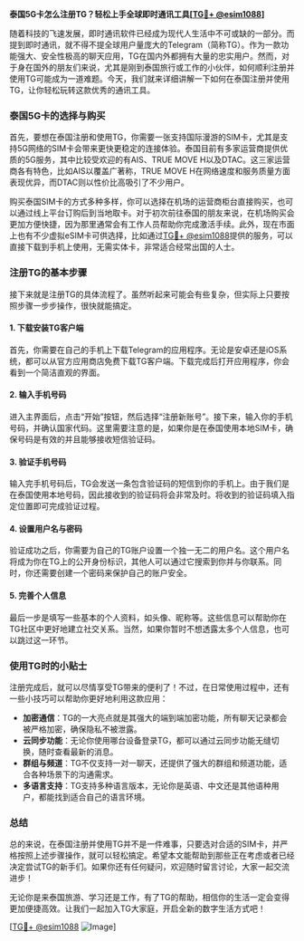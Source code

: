 **泰国5G卡怎么注册TG？轻松上手全球即时通讯工具[[TG💪+ @esim1088](https://t.me/s/esim1088)]**

随着科技的飞速发展，即时通讯软件已经成为现代人生活中不可或缺的一部分。而提到即时通讯，就不得不提全球用户量庞大的Telegram（简称TG）。作为一款功能强大、安全性极高的聊天应用，TG在国内外都拥有大量的忠实用户。然而，对于身在国外的朋友们来说，尤其是刚到泰国旅行或工作的小伙伴，如何顺利注册并使用TG可能成为一道难题。今天，我们就来详细讲解一下如何在泰国注册并使用TG，让你轻松玩转这款优秀的通讯工具。

### 泰国5G卡的选择与购买

首先，要想在泰国注册和使用TG，你需要一张支持国际漫游的SIM卡，尤其是支持5G网络的SIM卡会带来更快更稳定的连接体验。泰国目前有多家运营商提供优质的5G服务，其中比较受欢迎的有AIS、TRUE MOVE H以及DTAC。这三家运营商各有特色，比如AIS以覆盖广著称，TRUE MOVE H在网络速度和服务质量方面表现优异，而DTAC则以性价比高吸引了不少用户。

购买泰国SIM卡的方式多种多样，你可以选择在机场的运营商柜台直接购买，也可以通过线上平台订购后到当地取卡。对于初次前往泰国的朋友来说，在机场购买会更加方便快捷，因为那里通常会有工作人员帮助你完成激活手续。此外，现在市面上也有不少虚拟eSIM卡可供选择，比如通过[TG💪+ @esim1088](https://t.me/s/esim1088)提供的服务，可以直接下载到手机上使用，无需实体卡，非常适合经常出国的人士。

### 注册TG的基本步骤

接下来就是注册TG的具体流程了。虽然听起来可能会有些复杂，但实际上只要按照步骤一步步操作，很快就能搞定。

#### 1. 下载安装TG客户端

首先，你需要在自己的手机上下载Telegram的应用程序。无论是安卓还是iOS系统，都可以从官方应用商店免费下载TG客户端。下载完成后打开应用程序，你会看到一个简洁直观的界面。

#### 2. 输入手机号码

进入主界面后，点击“开始”按钮，然后选择“注册新账号”。接下来，输入你的手机号码，并确认国家代码。这里需要注意的是，如果你是在泰国使用本地SIM卡，确保号码是有效的并且能够接收短信验证码。

#### 3. 验证手机号码

输入完手机号码后，TG会发送一条包含验证码的短信到你的手机上。由于我们是在泰国使用本地号码，因此接收到的验证码将会非常及时。将收到的验证码填入指定位置即可完成验证过程。

#### 4. 设置用户名与密码

验证成功之后，你需要为自己的TG账户设置一个独一无二的用户名。这个用户名将成为你在TG上的公开身份标识，其他人可以通过它搜索到你并与你联系。同时，你还需要创建一个密码来保护自己的账户安全。

#### 5. 完善个人信息

最后一步是填写一些基本的个人资料，如头像、昵称等。这些信息可以帮助你在TG社区中更好地建立社交关系。当然，如果你暂时不想透露太多个人信息，也可以跳过这一环节。

### 使用TG时的小贴士

注册完成后，就可以尽情享受TG带来的便利了！不过，在日常使用过程中，还有一些小技巧可以帮助你更好地利用这款应用：

- **加密通信**：TG的一大亮点就是其强大的端到端加密功能，所有聊天记录都会被严格加密，确保隐私不被泄露。
- **云同步功能**：无论你使用哪台设备登录TG，都可以通过云同步功能无缝切换，随时查看最新的消息。
- **群组与频道**：TG不仅支持一对一聊天，还提供了强大的群组和频道功能，适合各种场景下的沟通需求。
- **多语言支持**：TG支持多种语言版本，无论你是英语、中文还是其他语种用户，都能找到适合自己的语言环境。

### 总结

总的来说，在泰国注册并使用TG并不是一件难事，只要选对合适的SIM卡，并严格按照上述步骤操作，就可以轻松搞定。希望本文能帮助到那些正在考虑或者已经决定尝试TG的新手们。如果你还有任何疑问，欢迎随时留言讨论，大家一起交流进步！

无论你是来泰国旅游、学习还是工作，有了TG的帮助，相信你的生活一定会变得更加便捷高效。让我们一起加入TG大家庭，开启全新的数字生活方式吧！

[[TG💪+ @esim1088](https://t.me/s/esim1088) ![Image](https://i.postimg.cc/4NQfJmqS/Snipaste-2025-05-13-00-14-12.png)]